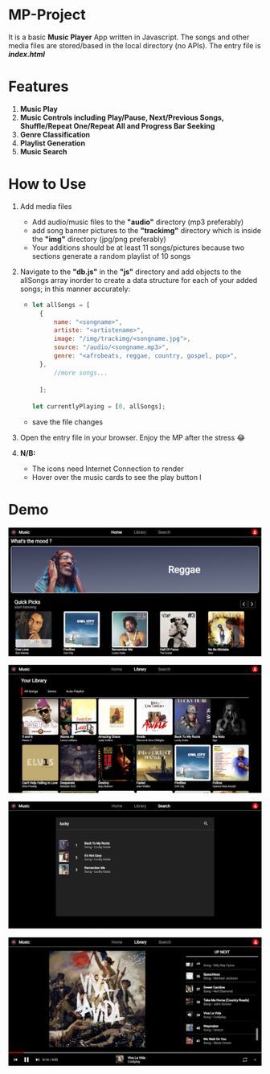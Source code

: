 # MP-Project

It is a basic **Music Player** App written in Javascript. The songs and other media files are stored/based in the local directory (no APIs). The entry file is **_index.html_**

# Features

1. **Music Play**
2. **Music Controls including Play/Pause, Next/Previous Songs, Shuffle/Repeat One/Repeat All and Progress Bar Seeking**
3. **Genre Classification**
4. **Playlist Generation**
5. **Music Search**

# How to Use

1. Add media files
   - Add audio/music files to the **"audio"** directory (mp3 preferably)
   - add song banner pictures to the **"trackimg"** directory which is inside the **"img"** directory (jpg/png preferably)
   - Your additions should be at least 11 songs/pictures because two sections generate a random playlist of 10 songs
2. Navigate to the **"db.js"** in the **"js"** directory and add objects to the allSongs array inorder to create a data structure for each of your added songs; in this manner accurately:

   - ```JavaScript
     let allSongs = [
       {
           name: "<songname>",
           artiste: "<artistename>",
           image: "/img/trackimg/<songname.jpg">,
           source: "/audio/<songname.mp3>",
           genre: "<afrobeats, reggae, country, gospel, pop>",
       },
           //more songs...

       ];

     let currentlyPlaying = [0, allSongs];

     ```

   - save the file changes

3. Open the entry file in your browser. Enjoy the MP after the stress :joy:

4. **N/B:**
   * The icons need Internet Connection to render
   * Hover over the music cards to see the play button
l
# Demo

![demo1](https://github.com/ikeicg/MP-Project/blob/main/demoimg/demo1.png?raw=true)

![demo2](https://github.com/ikeicg/MP-Project/blob/main/demoimg/demo2.png)

![demo3](https://github.com/ikeicg/MP-Project/blob/main/demoimg/demo3.png)

![demo4](https://github.com/ikeicg/MP-Project/blob/main/demoimg/demo4.png)
